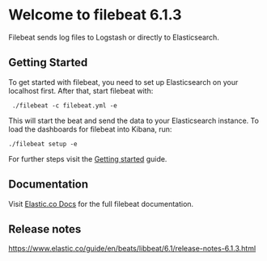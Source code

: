 # Welcome to filebeat 6.1.3

Filebeat sends log files to Logstash or directly to Elasticsearch.

## Getting Started

To get started with filebeat, you need to set up Elasticsearch on your localhost first. After that, start filebeat with:

     ./filebeat -c filebeat.yml -e

This will start the beat and send the data to your Elasticsearch instance. To load the dashboards for filebeat into Kibana, run:

    ./filebeat setup -e

For further steps visit the [Getting started](https://www.elastic.co/guide/en/beats/filebeat/6.1/filebeat-getting-started.html) guide.

## Documentation

Visit [Elastic.co Docs](https://www.elastic.co/guide/en/beats/filebeat/6.1/index.html) for the full filebeat documentation.

## Release notes

https://www.elastic.co/guide/en/beats/libbeat/6.1/release-notes-6.1.3.html
